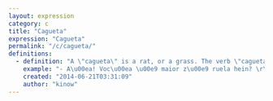 ```yaml
---
layout: expression
category: c
title: "Cagueta"
expression: "Cagueta"
permalink: "/c/cagueta/"
definitions:
  - definition: "A \"cagueta\" is a rat, or a grass. The verb \"caguetar\" is similar to to grass or to rat out someone. There is a saying that goes \"cagueta morre cedo\", meaning more or less \"rats die first\", or \"grass goes first\". "
    example: "- A\u00ea! Voc\u00ea \u00e9 maior z\u00e9 ruela hein? \r\n- Eu? Por qu\u00ea?\r\n- Voc\u00ea me caguetou que eu sei!\r\n\r\n- O FaceBook \u00e9 maior cagueta n\u00e9?"
    created: "2014-06-21T03:31:09"
    author: "kinow"
---
```

